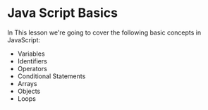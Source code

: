 # Java Script Basics
In This lesson we're going to cover the following basic concepts in JavaScript:


-   Variables
-   Identifiers
-   Operators 
-   Conditional Statements
-   Arrays
-   Objects
-   Loops


  
